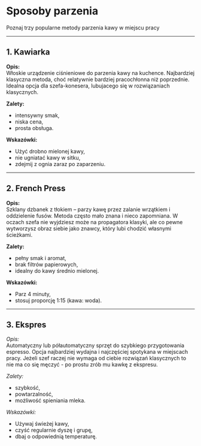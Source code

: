 # Sposoby parzenia

Poznaj trzy popularne metody parzenia kawy w miejscu pracy

---

## 1. Kawiarka

**Opis:**  
Włoskie urządzenie ciśnieniowe do parzenia kawy na kuchence. Najbardziej klasyczna metoda, choć
relatywnie bardziej pracochłonna niż poprzednie. Idealna opcja dla szefa-konesera, lubujacego się w rozwiązaniach klasycznych.

**Zalety:**
- intensywny smak,
- niska cena,
- prosta obsługa.

**Wskazówki:**
- Użyć drobno mielonej kawy,
- nie ugniatać kawy w sitku,
- zdejmij z ognia zaraz po zaparzeniu.

---

## 2. French Press

**Opis:**  
Szklany dzbanek z tłokiem – parzy kawę przez zalanie wrzątkiem i oddzielenie fusów. Metoda często mało znana i nieco zapomniana. W oczach szefa nie wyjdziesz może na propagatora klasyki, ale co pewne wytworzysz obraz siebie jako znawcy, który lubi chodzić własnymi ścieżkami.

**Zalety:**
- pełny smak i aromat,
- brak filtrów papierowych,
- idealny do kawy średnio mielonej.

**Wskazówki:**
- Parz 4 minuty,
- stosuj proporcję 1:15 (kawa: woda).

---

## 3. Ekspres

*Opis:*  
Automatyczny lub półautomatyczny sprzęt do szybkiego przygotowania espresso. Opcja najbardziej wydajna i najczęściej spotykana w miejscach pracy. Jeżeli szef raczej nie wymaga od ciebie rozwiązań klasycznych to nie ma co się męczyć - po prostu zrób mu kawkę z ekspresu.

*Zalety:*
- szybkość,
- powtarzalność,
- możliwość spieniania mleka.

*Wskazówki:*
- Używaj świeżej kawy,
- czyść regularnie dyszę i grupę,
- dbaj o odpowiednią temperaturę.

